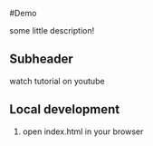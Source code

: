 #Demo


some little description!

## Subheader

watch tutorial on youtube

## Local development 

1. open index.html in your browser